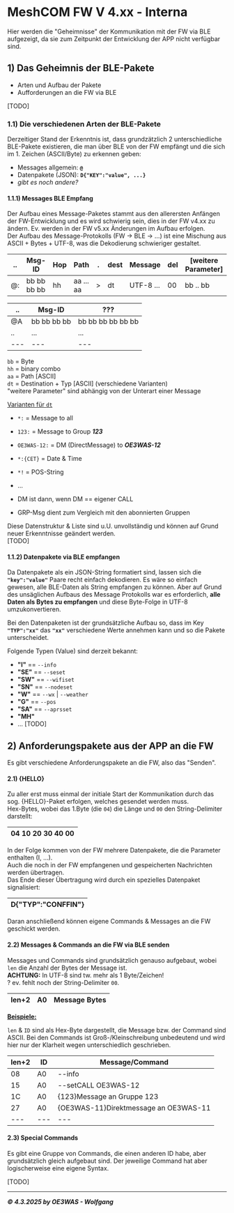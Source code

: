 # MeshCOM FW V 4.xx - Interna
Hier werden die "Geheimnisse" der Kommunikation mit der FW via BLE aufgezeigt, da sie zum Zeitpunkt der Entwicklung der APP nicht
verfügbar sind.

## 1) Das Geheimnis der BLE-Pakete

* Arten und Aufbau der Pakete
* Aufforderungen an die FW via BLE

[TODO]

### 1.1) Die verschiedenen Arten der BLE-Pakete
Derzeitiger Stand der Erkenntnis ist, dass grundzätzlich 2 unterschiedliche BLE-Pakete existieren, die man über BLE von der FW 
empfängt und die sich im 1. Zeichen (ASCII/Byte) zu erkennen geben:
* Messages allgemein: **`@`**
* Datenpakete (JSON): **`D{"KEY":"value", ...}`**
* _gibt es noch andere?_

#### 1.1.1) Messages BLE Empfang
Der Aufbau eines Message-Paketes stammt aus den allerersten Anfängen der FW-Entwicklung und es wird schwierig sein, dies in der
FW v4.xx zu ändern. Ev. werden in der FW v5.xx Änderungen im Aufbau erfolgen.  
Der Aufbau des Message-Protokolls (FW -> BLE -> ...) ist eine Mischung aus ASCII + Bytes + UTF-8, was die Dekodierung schwieriger gestaltet.  

| .. | Msg-ID | Hop | Path | . | dest | Message | del | [weitere Parameter] |
|----|---|---|---|---|---|---|---|---|
| @: | bb bb bb bb | hh | aa ... aa | > | dt | UTF-8 ... | 00 | bb .. bb |

| .. | Msg-ID | ??? |
|---|---|---|
| @A | bb bb bb bb | bb bb bb bb bb bb |
| .. | ... | ... |
|---|---|---|

`bb` = Byte  
`hh` = binary combo  
`aa` = Path [ASCII]  
`dt` = Destination + Typ [ASCII] (verschiedene Varianten)  
"weitere Parameter" sind abhängig von der Unterart einer Message

<ins>Varianten für `dt`</ins>
* `*:` = Message to all
* `123:` = Message to Group __*123*__
* `OE3WAS-12:` = DM (DirectMessage) to __*OE3WAS-12*__
* `*:{CET}` = Date & Time
* `*!` = POS-String
* ...

* DM ist dann, wenn DM == eigener CALL
* GRP-Msg dient zum Vergleich mit den abonnierten Gruppen

Diese Datenstruktur & Liste sind u.U. unvollständig und können auf Grund neuer Erkenntnisse geändert werden.  
[TODO]

#### 1.1.2) Datenpakete via BLE empfangen
Da Datenpakete als ein JSON-String formatiert sind, lassen sich die **`"key":"value"`** Paare recht einfach dekodieren.
Es wäre so einfach gewesen, alle BLE-Daten als String empfangen zu können. Aber auf Grund des unsäglichen Aufbaus des Message
Protokolls war es erforderlich, **alle Daten als Bytes zu empfangen** und diese Byte-Folge in UTF-8 umzukonvertieren.

Bei den Datenpaketen ist der grundsätzliche Aufbau so, dass im Key **`"TYP":"xx"`** das **`"xx"`** verschiedene Werte annehmen
kann und so die Pakete unterscheidet.  

Folgende Typen (Value) sind derzeit bekannt:  
* **"I"** == `--info`
* **"SE"** == `--seset`
* **"SW"** == `--wifiset`
* **"SN"** == `--nodeset`
* **"W"** == `--wx` | `--weather`
* **"G"** == `--pos`
* **"SA"** == `--aprsset`
* **"MH"**
* ...
[TODO]


## 2) Anforderungspakete aus der APP an die FW
Es gibt verschiedene Anforderungspakete an die FW, also das "Senden".  

#### 2.1) {HELLO}
Zu aller erst muss einmal der initiale Start der Kommunikation durch das sog. {HELLO}-Paket erfolgen,
welches gesendet werden muss.  
Hex-Bytes, wobei das 1.Byte (die `04`) die Länge und `00` den String-Delimiter darstellt:

| 04 10 20 30 40 00 |
|---|

In der Folge kommen von der FW mehrere Datenpakete, die die Parameter enthalten (I, ...).  
Auch die noch in der FW empfangenen und gespeicherten Nachrichten werden übertragen.  
Das Ende dieser Übertragung wird durch ein spezielles Datenpaket signalisiert:

| D{"TYP":"CONFFIN"} |
|---|

Daran anschließend können eigene Commands & Messages an die FW geschickt werden.

#### 2.2) Messages & Commands an die FW via BLE senden
Messages und Commands sind grundsätzlich genauso aufgebaut, wobei `len` die Anzahl der Bytes der Message ist.  
**ACHTUNG:** In UTF-8 sind tw. mehr als 1 Byte/Zeichen!  
? ev. fehlt noch der String-Delimiter `00`.

| len+2 | A0 | Message Bytes |
|---|---|---|

**<ins>Beispiele:</ins>**

`len` & `ID` sind als Hex-Byte dargestellt, die Message bzw. der Command sind ASCII. Bei den Commands ist
Groß-/Kleinschreibung unbedeutend und wird hier nur der Klarheit wegen unterschiedlich geschrieben.  

| len+2 | ID | Message/Command |
|---|---|---|
| 08 | A0 | --info |
| 15 | A0 | --setCALL OE3WAS-12 |
| 1C | A0 | {123}Message an Gruppe 123 |
| 27 | A0 | {OE3WAS-11}Direktmessage an OE3WAS-11 |
|---|---|---|

#### 2.3) Special Commands
Es gibt eine Gruppe von Commands, die einen anderen ID habe, aber grundsätzlich gleich aufgebaut sind.
Der jeweilige Command hat aber logischerweise eine eigene Syntax.

[TODO]

___
***:copyright: 4.3.2025 by OE3WAS - Wolfgang***
